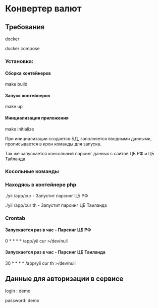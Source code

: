 # Конвертер валют

## Требования
docker 

docker compose

### Установка:

#### Сборка контейнеров
make build

#### Запуск контейнеров
make up

#### Инициализация приложения

make initialize

При инициализации создается БД, заполняется вводными данными, прописывается в крон команды для запуска.

Так же запускается консольный парсинг данных с сайтов ЦБ РФ и ЦБ Тайланда

### Косольные команды

### Находясь в контейнере php
./yii /app/cur - Запустит парсинг ЦБ РФ

./yii /app/cur th - Запустит парсинг ЦБ Таиланда

### Crontab
#### Запускается раз в час - Парсинг ЦБ РФ
0 * * * * /app/yii cur >/dev/null

#### Запускается раз в час - Парсинг ЦБ Таиланда
30 * * * * /app/yii cur th >/dev/null

## Данные для авторизации в сервисе
login : demo

password: demo
